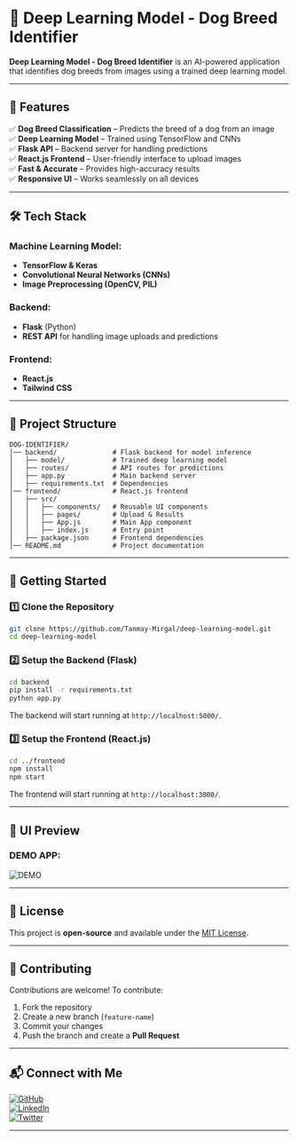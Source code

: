 # 🐶 Deep Learning Model - Dog Breed Identifier

**Deep Learning Model - Dog Breed Identifier** is an AI-powered application that identifies dog breeds from images using a trained deep learning model.

---

## 🚀 Features

✅ **Dog Breed Classification** – Predicts the breed of a dog from an image  
✅ **Deep Learning Model** – Trained using TensorFlow and CNNs  
✅ **Flask API** – Backend server for handling predictions  
✅ **React.js Frontend** – User-friendly interface to upload images  
✅ **Fast & Accurate** – Provides high-accuracy results  
✅ **Responsive UI** – Works seamlessly on all devices  

---

## 🛠️ Tech Stack

### Machine Learning Model:
- **TensorFlow & Keras**
- **Convolutional Neural Networks (CNNs)**
- **Image Preprocessing (OpenCV, PIL)**

### Backend:
- **Flask** (Python)
- **REST API** for handling image uploads and predictions

### Frontend:
- **React.js**
- **Tailwind CSS**

---

## 📂 Project Structure

```
DOG-IDENTIFIER/
│── backend/              # Flask backend for model inference
│   ├── model/            # Trained deep learning model
│   ├── routes/           # API routes for predictions
│   ├── app.py            # Main backend server
│   ├── requirements.txt  # Dependencies
│── frontend/             # React.js frontend
│   ├── src/
│   │   ├── components/   # Reusable UI components
│   │   ├── pages/        # Upload & Results
│   │   ├── App.js        # Main App component
│   │   ├── index.js      # Entry point
│   ├── package.json      # Frontend dependencies
│── README.md             # Project documentation
```

---

## 📌 Getting Started

### 1️⃣ Clone the Repository

```sh
git clone https://github.com/Tanmay-Mirgal/deep-learning-model.git
cd deep-learning-model
```

### 2️⃣ Setup the Backend (Flask)

```sh
cd backend
pip install -r requirements.txt
python app.py
```

The backend will start running at `http://localhost:5000/`.

### 3️⃣ Setup the Frontend (React.js)

```sh
cd ../frontend
npm install
npm start
```

The frontend will start running at `http://localhost:3000/`.

---

## 🎨 UI Preview

### DEMO APP:
![DEMO](https://raw.githubusercontent.com/Tanmay-Mirgal/deep-learning-model/main/assets/demo.jpg)

---

## 📜 License

This project is **open-source** and available under the [MIT License](LICENSE).  

---

## 🤝 Contributing

Contributions are welcome! To contribute:  
1. Fork the repository  
2. Create a new branch (`feature-name`)  
3. Commit your changes  
4. Push the branch and create a **Pull Request**  

---

## 📬 Connect with Me

[![GitHub](https://img.shields.io/badge/GitHub-TanmayMirgal-blue?style=flat&logo=github)](https://github.com/Tanmay-Mirgal)  
[![LinkedIn](https://img.shields.io/badge/LinkedIn-TanmayMirgal-blue?style=flat&logo=linkedin)](YOUR_LINKEDIN_URL)  
[![Twitter](https://img.shields.io/badge/Twitter-TanmayMirgal-blue?style=flat&logo=twitter)](YOUR_TWITTER_URL)  

---

